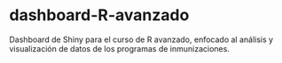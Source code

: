 # dashboard-R-avanzado
Dashboard de Shiny para el curso de R avanzado, enfocado al análisis y visualización de datos de los programas de inmunizaciones.

